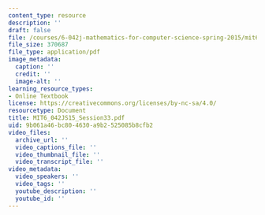 ```yaml
---
content_type: resource
description: ''
draft: false
file: /courses/6-042j-mathematics-for-computer-science-spring-2015/mit6_042js15_session33.pdf
file_size: 370687
file_type: application/pdf
image_metadata:
  caption: ''
  credit: ''
  image-alt: ''
learning_resource_types:
- Online Textbook
license: https://creativecommons.org/licenses/by-nc-sa/4.0/
resourcetype: Document
title: MIT6_042JS15_Session33.pdf
uid: 9b061a46-bc80-4630-a9b2-525085b8cfb2
video_files:
  archive_url: ''
  video_captions_file: ''
  video_thumbnail_file: ''
  video_transcript_file: ''
video_metadata:
  video_speakers: ''
  video_tags: ''
  youtube_description: ''
  youtube_id: ''
---
```

